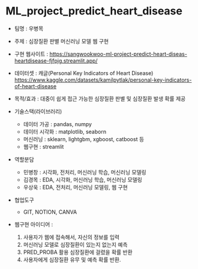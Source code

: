 # ML_project_predict_heart_disease
- 팀명 : 우병목
- 주제 : 심장질환 판별 머신러닝 모델 웹 구현
- 구현 웹사이트 : 
	https://sangwookwoo-ml-project-predict-heart-diseas-heartdisease-fjfpjg.streamlit.app/
- 데이터셋 : 캐글(Personal Key Indicators of Heart Disease) https://www.kaggle.com/datasets/kamilpytlak/personal-key-indicators-of-heart-disease
- 목적/효과 : 대중이 쉽게 접근 가능한 심장질환 판별 및 심장질환 발생 확률 제공
- 기술스택(라이브러리)
	- 데이터 가공 : pandas, numpy
	- 데이터 시각화 : matplotlib, seaborn
	- 머신러닝 : sklearn, lightgbm, xgboost, catboost 등
	- 웹구현 : streamlit
- 역할분담 
	- 민병창 : 시각화, 전처리, 머신러닝 학습, 머신러닝 모델링
	- 김경목 :	 EDA, 시각화, 머신러닝 학습, 머신러닝 모델링
	- 우상욱 : EDA, 전처리, 머신러닝 모델링, 웹 구현

- 협업도구
	- GIT, NOTION, CANVA

- 웹구현 아이디어 :
	1) 사용자가 웹에 접속해서, 자신의 정보를 입력
	2) 머신러닝 모델로 심장질환이 있는지 없는지 예측
	3) PRED_PROBA 활용 심장질환에 걸렸을 확률 반환
	4) 사용자에게 심장질환 유무 및 예측 확률 반환.
	

